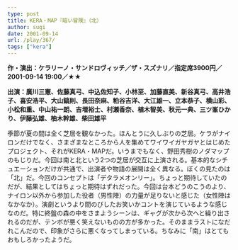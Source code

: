 ```yaml
---
type: post
title: KERA・MAP『暗い冒険』（北）
author: sugi
date: 2001-09-14
url: /play/367/
tags: ["kera"]
---
```

**作・演出：ケラリーノ・サンドロヴィッチ／ザ・スズナリ／指定席3900円／2001-09-14 19:00／★★**

**出演：廣川三憲、佐藤真弓、中込佐知子、小林至、加藤直美、新谷真弓、高井浩子、喜安浩平、大山鎬則、長田奈麻、粕谷吉洋、大江雄一、立本恭子、横山彩、小松和重、中山祐一朗、吉増裕士、村瀬香奈、植木智美、秋元一典、三ツ峯ひかり、伊藤弘雄、柚木幹雄、柴田雄平**

季節が夏の間は全く芝居を観なかった。ほんとうに久しぶりの芝居。ケラがナイロンだけでなく、さまざまなところから人を集めてワイワイガヤガヤとはじめたプロジェクト、それがKERA・MAPだ。いうまでもなく、野田秀樹のノダマップのもじりだ。今回は南と北という2つの芝居が交互に上演される。基本的なシチュエーションだけが共通で、出演者や物語の展開は全く異なる。ぼくの見たのは「北」だ。今回のコンセプトは「デタラメオンリー」。ちょっと期待していたのだが、結果としてはちょっと期待はずれだった。今回は台本どうのこうのより、ナイロン以外から参加した役者（男性陣）の力量が足りないと感じた（女性陣はなかなか）。演劇というより間のびしたお笑いかコントを演じているような感じなのだ。特に終盤の森の中をさまようシーンは、ギャグが次から次へと繰り出されるのだが、テンポが悪く笑えないものの方が多かった。そのままラストになだれこんだので、印象がさらに悪くなってしまっている。ちなみに「南」はとてもおもしろかったようだ。


